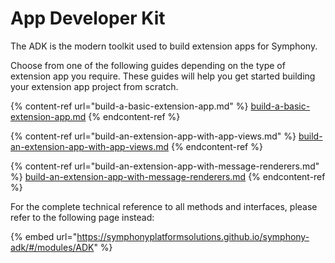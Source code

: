 # App Developer Kit

The ADK is the modern toolkit used to build extension apps for Symphony.

Choose from one of the following guides depending on the type of extension app you require. These guides will help you get started building your extension app project from scratch.

{% content-ref url="build-a-basic-extension-app.md" %}
[build-a-basic-extension-app.md](build-a-basic-extension-app.md)
{% endcontent-ref %}

{% content-ref url="build-an-extension-app-with-app-views.md" %}
[build-an-extension-app-with-app-views.md](build-an-extension-app-with-app-views.md)
{% endcontent-ref %}

{% content-ref url="build-an-extension-app-with-message-renderers.md" %}
[build-an-extension-app-with-message-renderers.md](build-an-extension-app-with-message-renderers.md)
{% endcontent-ref %}

For the complete technical reference to all methods and interfaces, please refer to the following page instead:

{% embed url="https://symphonyplatformsolutions.github.io/symphony-adk/#/modules/ADK" %}
